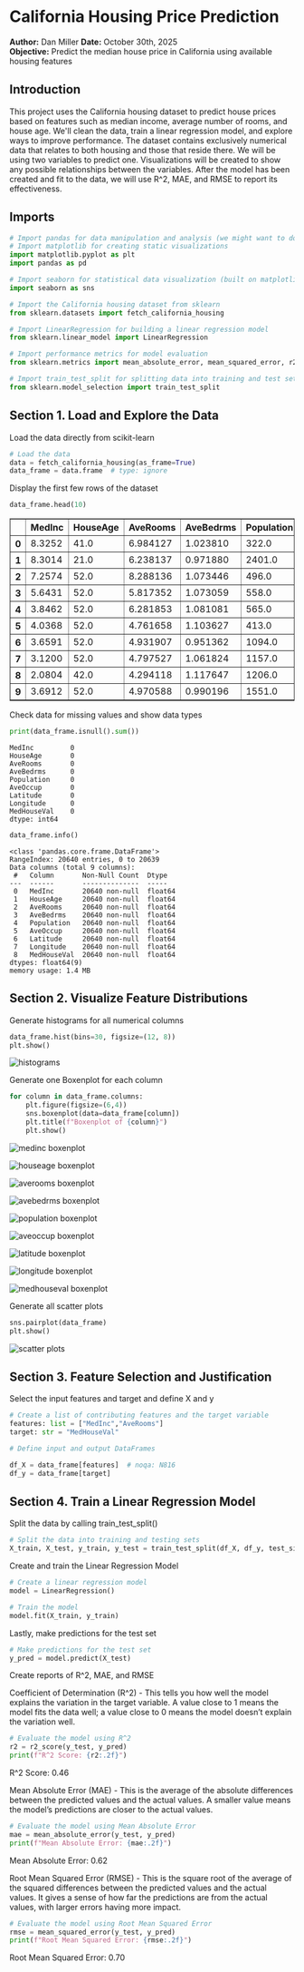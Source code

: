 # **California Housing Price Prediction**
**Author:** Dan Miller 
**Date:** October 30th, 2025  
**Objective:** Predict the median house price in California using available housing features

## **Introduction**

This project uses the California housing dataset to predict house prices based on features such as median income, average number of rooms, and house age. We'll clean the data, train a linear regression model, and explore ways to improve performance. The dataset contains exclusively numerical data that relates to both housing and those that reside there. We will be using two variables to predict one. Visualizations will be created to show any possible relationships between the variables. After the model has been created and fit to the data, we will use R^2, MAE, and RMSE to report its effectiveness.

## **Imports**

```python
# Import pandas for data manipulation and analysis (we might want to do more with it)
# Import matplotlib for creating static visualizations
import matplotlib.pyplot as plt
import pandas as pd

# Import seaborn for statistical data visualization (built on matplotlib)
import seaborn as sns

# Import the California housing dataset from sklearn
from sklearn.datasets import fetch_california_housing

# Import LinearRegression for building a linear regression model
from sklearn.linear_model import LinearRegression

# Import performance metrics for model evaluation
from sklearn.metrics import mean_absolute_error, mean_squared_error, r2_score

# Import train_test_split for splitting data into training and test sets
from sklearn.model_selection import train_test_split
```

## **Section 1. Load and Explore the Data**

Load the data directly from scikit-learn

```python
# Load the data
data = fetch_california_housing(as_frame=True)
data_frame = data.frame  # type: ignore
```

Display the first few rows of the dataset

```python
data_frame.head(10)
```

<div>
<style scoped>
    .dataframe tbody tr th:only-of-type {
        vertical-align: middle;
    }

    .dataframe tbody tr th {
        vertical-align: top;
    }

    .dataframe thead th {
        text-align: right;
    }
</style>
<table border="1" class="dataframe">
  <thead>
    <tr style="text-align: right;">
      <th></th>
      <th>MedInc</th>
      <th>HouseAge</th>
      <th>AveRooms</th>
      <th>AveBedrms</th>
      <th>Population</th>
      <th>AveOccup</th>
      <th>Latitude</th>
      <th>Longitude</th>
      <th>MedHouseVal</th>
    </tr>
  </thead>
  <tbody>
    <tr>
      <th>0</th>
      <td>8.3252</td>
      <td>41.0</td>
      <td>6.984127</td>
      <td>1.023810</td>
      <td>322.0</td>
      <td>2.555556</td>
      <td>37.88</td>
      <td>-122.23</td>
      <td>4.526</td>
    </tr>
    <tr>
      <th>1</th>
      <td>8.3014</td>
      <td>21.0</td>
      <td>6.238137</td>
      <td>0.971880</td>
      <td>2401.0</td>
      <td>2.109842</td>
      <td>37.86</td>
      <td>-122.22</td>
      <td>3.585</td>
    </tr>
    <tr>
      <th>2</th>
      <td>7.2574</td>
      <td>52.0</td>
      <td>8.288136</td>
      <td>1.073446</td>
      <td>496.0</td>
      <td>2.802260</td>
      <td>37.85</td>
      <td>-122.24</td>
      <td>3.521</td>
    </tr>
    <tr>
      <th>3</th>
      <td>5.6431</td>
      <td>52.0</td>
      <td>5.817352</td>
      <td>1.073059</td>
      <td>558.0</td>
      <td>2.547945</td>
      <td>37.85</td>
      <td>-122.25</td>
      <td>3.413</td>
    </tr>
    <tr>
      <th>4</th>
      <td>3.8462</td>
      <td>52.0</td>
      <td>6.281853</td>
      <td>1.081081</td>
      <td>565.0</td>
      <td>2.181467</td>
      <td>37.85</td>
      <td>-122.25</td>
      <td>3.422</td>
    </tr>
    <tr>
      <th>5</th>
      <td>4.0368</td>
      <td>52.0</td>
      <td>4.761658</td>
      <td>1.103627</td>
      <td>413.0</td>
      <td>2.139896</td>
      <td>37.85</td>
      <td>-122.25</td>
      <td>2.697</td>
    </tr>
    <tr>
      <th>6</th>
      <td>3.6591</td>
      <td>52.0</td>
      <td>4.931907</td>
      <td>0.951362</td>
      <td>1094.0</td>
      <td>2.128405</td>
      <td>37.84</td>
      <td>-122.25</td>
      <td>2.992</td>
    </tr>
    <tr>
      <th>7</th>
      <td>3.1200</td>
      <td>52.0</td>
      <td>4.797527</td>
      <td>1.061824</td>
      <td>1157.0</td>
      <td>1.788253</td>
      <td>37.84</td>
      <td>-122.25</td>
      <td>2.414</td>
    </tr>
    <tr>
      <th>8</th>
      <td>2.0804</td>
      <td>42.0</td>
      <td>4.294118</td>
      <td>1.117647</td>
      <td>1206.0</td>
      <td>2.026891</td>
      <td>37.84</td>
      <td>-122.26</td>
      <td>2.267</td>
    </tr>
    <tr>
      <th>9</th>
      <td>3.6912</td>
      <td>52.0</td>
      <td>4.970588</td>
      <td>0.990196</td>
      <td>1551.0</td>
      <td>2.172269</td>
      <td>37.84</td>
      <td>-122.25</td>
      <td>2.611</td>
    </tr>
  </tbody>
</table>
</div>

Check data for missing values and show data types

```python
print(data_frame.isnull().sum())
```


    MedInc         0
    HouseAge       0
    AveRooms       0
    AveBedrms      0
    Population     0
    AveOccup       0
    Latitude       0
    Longitude      0
    MedHouseVal    0
    dtype: int64

```python
data_frame.info()
```

    <class 'pandas.core.frame.DataFrame'>
    RangeIndex: 20640 entries, 0 to 20639
    Data columns (total 9 columns):
     #   Column       Non-Null Count  Dtype  
    ---  ------       --------------  -----  
     0   MedInc       20640 non-null  float64
     1   HouseAge     20640 non-null  float64
     2   AveRooms     20640 non-null  float64
     3   AveBedrms    20640 non-null  float64
     4   Population   20640 non-null  float64
     5   AveOccup     20640 non-null  float64
     6   Latitude     20640 non-null  float64
     7   Longitude    20640 non-null  float64
     8   MedHouseVal  20640 non-null  float64
    dtypes: float64(9)
    memory usage: 1.4 MB


## **Section 2. Visualize Feature Distributions**

Generate histograms for all numerical columns

```python
data_frame.hist(bins=30, figsize=(12, 8))
plt.show()
```

![histograms](image.png)

Generate one Boxenplot for each column

```python
for column in data_frame.columns:
    plt.figure(figsize=(6,4))
    sns.boxenplot(data=data_frame[column])
    plt.title(f"Boxenplot of {column}")
    plt.show()
```

![medinc boxenplot](image-1.png)

![houseage boxenplot](image-2.png)

![averooms boxenplot](image-3.png)

![avebedrms boxenplot](image-4.png)

![population boxenplot](image-5.png)

![aveoccup boxenplot](image-6.png)

![latitude boxenplot](image-7.png)

![longitude boxenplot](image-8.png)

![medhouseval boxenplot](image-9.png)

Generate all scatter plots

```python
sns.pairplot(data_frame)
plt.show()
```

![scatter plots](image-10.png)

## **Section 3. Feature Selection and Justification**

Select the input features and target and define X and y

```python
# Create a list of contributing features and the target variable
features: list = ["MedInc","AveRooms"]
target: str = "MedHouseVal"

# Define input and output DataFrames

df_X = data_frame[features]  # noqa: N816
df_y = data_frame[target]
```

## **Section 4. Train a Linear Regression Model**

Split the data by calling train_test_split()

```python
# Split the data into training and testing sets
X_train, X_test, y_train, y_test = train_test_split(df_X, df_y, test_size=0.2, random_state=42)
```

Create and train the Linear Regression Model

```python
# Create a linear regression model
model = LinearRegression()

# Train the model
model.fit(X_train, y_train)
```

Lastly, make predictions for the test set

```python
# Make predictions for the test set
y_pred = model.predict(X_test)
```

Create reports of R^2, MAE, and RMSE

Coefficient of Determination (R^2) - This tells you how well the model explains the variation in the target variable. A value close to 1 means the model fits the data well; a value close to 0 means the model doesn’t explain the variation well.
```python
# Evaluate the model using R^2
r2 = r2_score(y_test, y_pred)
print(f"R^2 Score: {r2:.2f}")
```
R^2 Score: 0.46

Mean Absolute Error (MAE) - This is the average of the absolute differences between the predicted values and the actual values. A smaller value means the model’s predictions are closer to the actual values.
```python
# Evaluate the model using Mean Absolute Error
mae = mean_absolute_error(y_test, y_pred)
print(f"Mean Absolute Error: {mae:.2f}")
```
Mean Absolute Error: 0.62

Root Mean Squared Error (RMSE) - This is the square root of the average of the squared differences between the predicted values and the actual values. It gives a sense of how far the predictions are from the actual values, with larger errors having more impact.
```python
# Evaluate the model using Root Mean Squared Error
rmse = mean_squared_error(y_test, y_pred)
print(f"Root Mean Squared Error: {rmse:.2f}")
```
Root Mean Squared Error: 0.70